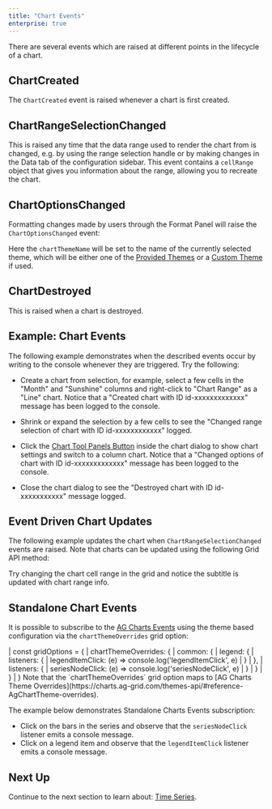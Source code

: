 ```yaml
---
title: "Chart Events"
enterprise: true
---
```


There are several events which are raised at different points in the lifecycle of a chart.

## ChartCreated

The `ChartCreated` event is raised whenever a chart is first created.

<interface-documentation interfaceName='ChartCreated' ></interface-documentation>

## ChartRangeSelectionChanged

This is raised any time that the data range used to render the chart from is changed, e.g. by using the range selection handle or by making changes in the Data tab of the configuration sidebar. This event contains a `cellRange` object that gives you information about the range, allowing you to recreate the chart.

<interface-documentation interfaceName='ChartRangeSelectionChanged' ></interface-documentation>

## ChartOptionsChanged

Formatting changes made by users through the Format Panel will raise the `ChartOptionsChanged` event:

<interface-documentation interfaceName='ChartOptionsChanged' ></interface-documentation>


Here the `chartThemeName` will be set to the name of the currently selected theme, which will be either
one of the [Provided Themes](/integrated-charts-customisation/#provided-themes) or
a [Custom Theme](/integrated-charts-customisation/#custom-chart-themes) if used.

## ChartDestroyed

This is raised when a chart is destroyed.

<interface-documentation interfaceName='ChartDestroyed' ></interface-documentation>

## Example: Chart Events

The following example demonstrates when the described events occur by writing to the console whenever they are triggered. Try the following:

- Create a chart from selection, for example, select a few cells in the "Month" and "Sunshine" columns and right-click to "Chart Range" as a "Line" chart. Notice that a "Created chart with ID id-xxxxxxxxxxxxx" message has been logged to the console.

- Shrink or expand the selection by a few cells to see the "Changed range selection of chart with ID id-xxxxxxxxxxxx" logged.

- Click the [Chart Tool Panels Button](/integrated-charts-chart-tool-panels) inside the chart dialog to show chart settings and switch to a column chart. Notice that a "Changed options of chart with ID id-xxxxxxxxxxxxx" message has been logged to the console.

- Close the chart dialog to see the "Destroyed chart with ID id-xxxxxxxxxxx" message logged.

<grid-example title='Events' name='events' type='generated' options='{ "enterprise": true, "modules": ["clientside", "menu", "charts-enterprise"] }'></grid-example>

## Event Driven Chart Updates 

The following example updates the chart when `ChartRangeSelectionChanged` events are raised. Note that charts can be 
updated using the following Grid API method:

<api-documentation source='grid-api/api.json' section='charts' names='["updateChart"]'></api-documentation>

Try changing the chart cell range in the grid and notice the subtitle is updated with chart range info.

<grid-example title='Event Driven Chart Updates' name='event-driven-chart-updates' type='generated' options='{ "enterprise": true, "modules": ["clientside", "menu", "charts-enterprise"], "exampleHeight": 710 }'></grid-example>

## Standalone Chart Events

It is possible to subscribe to the [AG Charts Events](https://charts.ag-grid.com/react/events/) using the theme based configuration 
via the `chartThemeOverrides` grid option:

<snippet>
| const gridOptions = { 
|   chartThemeOverrides: {
|     common: {
|       legend: {
|         listeners: {
|           legendItemClick: (e) => console.log('legendItemClick', e)
|         }
|       },
|       listeners: {
|         seriesNodeClick: (e) => console.log('seriesNodeClick', e)
|       }
|     }
|   }
| }
</snippet>

<note>
Note that the `chartThemeOverrides` grid option maps to [AG Charts Theme Overrides](https://charts.ag-grid.com/themes-api/#reference-AgChartTheme-overrides).
</note>

The example below demonstrates Standalone Charts Events subscription:

- Click on the bars in the series and observe that the `seriesNodeClick` listener emits a console message.
- Click on a legend item and observe that the `legendItemClick` listener emits a console message.

<grid-example title='Subscribing to Standalone Charts Events' name='standalone-events' type='generated' options='{ "enterprise": true, "modules": ["clientside", "menu", "charts-enterprise"] }'></grid-example>

## Next Up

Continue to the next section to learn about: [Time Series](/integrated-charts-time-series/).
